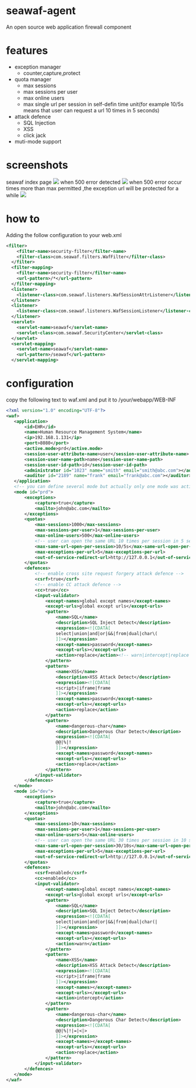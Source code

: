 # seawaf-agent
An open source web application firewall component
# features
* exception manager 
	* counter,capture,protect
* quota manager 
	* max sessions
	* max sessions per user
	* max online users
	* max single url per session in self-defin time unit(for example 10/5s means that user can request a url 10 times in 5 seconds)
* attack defence 
	* SQL Injection
	* XSS
	* click jack
* muti-mode support
# screenshots
seawaf index page
![](https://github.com/zhuinfo/seawaf-agent/blob/master/seawaf-agent/images/index.png)
when 500 error detected
![](https://github.com/zhuinfo/seawaf-agent/blob/master/seawaf-agent/images/exceptions.png)
when 500 error occur times more than max permitted ,the exception url will be protected for a while
![](https://github.com/zhuinfo/seawaf-agent/blob/master/seawaf-agent/images/protected.png)
# how to
Adding the follow configuration to your web.xml
```xml
<filter>
  	<filter-name>security-filter</filter-name>
  	<filter-class>com.seawaf.filters.WafFilter</filter-class>
  </filter>
  <filter-mapping>
  	<filter-name>security-filter</filter-name>
  	<url-pattern>/*</url-pattern>
  </filter-mapping>
  <listener>
  	<listener-class>com.seawaf.listeners.WafSessionAttrListener</listener-class>
  </listener>
  <listener>
  	<listener-class>com.seawaf.listeners.WafSessionListener</listener-class>
  </listener>
  <servlet>
  	<servlet-name>seawaf</servlet-name>
  	<servlet-class>com.seawaf.SecurityCenter</servlet-class>
  </servlet>
  <servlet-mapping>
  	<servlet-name>seawaf</servlet-name>
  	<url-pattern>/seawaf</url-pattern>
  </servlet-mapping>
 ```
 # configuration
 copy the following text to waf.xml and put it to /your/webapp/WEB-INF
 ```xml
<?xml version="1.0" encoding="UTF-8"?>
<waf>
	<application>
		<id>EHR</id>
		<name>Human Resource Management System</name>
		<ip>192.168.1.131</ip>
		<port>8080</port>
		<active.mode>prd</active.mode>
		<session-user-attribute-name>user</session-user-attribute-name>
		<session-user-name-path>name</session-user-name-path>
		<session-user-id-path>id</session-user-id-path>
		<administrator id="1023" name="smith" email="smith@abc.com"></administrator>
		<auditor id="2189" name="frank" email="frank@abc.com"></auditor>
	</application>
	<!-- you can define several mode but actually only one mode was activated -->
	<mode id="prd">
		<exceptions>
			<capture>true</capture>
			<mailto>john@abc.com</mailto>
		</exceptions>
		<quotas>
			<max-sessions>1000</max-sessions>
			<max-sessions-per-user>1</max-sessions-per-user>
			<max-online-users>500</max-online-users>
			<!-- user can open the same URL 10 times per session in 5 seconds,the default time unit is second-->
			<max-same-url-open-per-session>10/5s</max-same-url-open-per-session>
			<max-exceptions-per-url>5</max-exceptions-per-url>
			<out-of-service-redirect-url>http://127.0.0.1</out-of-service-redirect-url>
		</quotas>
		<defences>
			<!-- enable cross site request forgery attack defence -->
			<csrf>true</csrf>
			<!-- enable CC attack defence -->
			<cc>true</cc>
			<input-validator>
				<except-names>global except names</except-names>
				<except-urls>global except urls</except-urls>
				<pattern>
					<name>SQL</name>
					<description>SQL Inject Detect</description>
					<expression><![CDATA[
					select|union|and|or|&&|from|dual|char\(
					]]></expression>
					<except-names>password</except-names>
					<except-urls></except-urls>
					<action>replace</action><!-- warn|intercept|replace -->
				</pattern>
				<pattern>
					<name>XSS</name>
					<description>XSS Attack Detect</description>
					<expression><![CDATA[
					<script>|iframe|frame
					]]></expression>
					<except-names>password</except-names>
					<except-urls></except-urls>
					<action>replace</action>
				</pattern>
				<pattern>
					<name>dangerous-char</name>
					<description>Dangerous Char Detect</description>
					<expression><![CDATA[
					@@|%|!
					]]></expression>
					<except-names>password</except-names>
					<except-urls></except-urls>
					<action>replace</action>
				</pattern>
			</input-validator>
		</defences>
	</mode>
	<mode id="dev">
		<exceptions>
			<capture>true</capture>
			<mailto>john@abc.com</mailto>
		</exceptions>
		<quotas>
			<max-sessions>10</max-sessions>
			<max-sessions-per-user>1</max-sessions-per-user>
			<max-online-users>5</max-online-users>
			<!-- user can open the same URL 30 times per session in 10 seconds,the default time unit is second-->
			<max-same-url-open-per-session>30/10s</max-same-url-open-per-session>
			<max-exceptions-per-url>5</max-exceptions-per-url>
			<out-of-service-redirect-url>http://127.0.0.1</out-of-service-redirect-url>
		</quotas>
		<defences>
			<csrf>enabled</csrf>
			<cc>enabled</cc>
			<input-validator>
				<except-names>global except names</except-names>
				<except-urls>global except urls</except-urls>
				<pattern>
					<name>SQL</name>
					<description>SQL Inject Detect</description>
					<expression><![CDATA[
					select|union|and|or|&&|from|dual|char(|
					]]></expression>
					<except-names>password</except-names>
					<except-urls></except-urls>
					<action>warn</action>
				</pattern>
				<pattern>
					<name>XSS</name>
					<description>XSS Attack Detect</description>
					<expression><![CDATA[
					<script>|iframe|frame
					]]></expression>
					<except-names></except-names>
					<except-urls></except-urls>
					<action>intercept</action>
				</pattern>
				<pattern>
					<name>dangerous-char</name>
					<description>Dangerous Char Detect</description>
					<expression><![CDATA[
					@@|%|!|=|<|>
					]]></expression>
					<except-names></except-names>
					<except-urls></except-urls>
					<action>replace</action>
				</pattern>
			</input-validator>
		</defences>
	</mode>
</waf>
```
